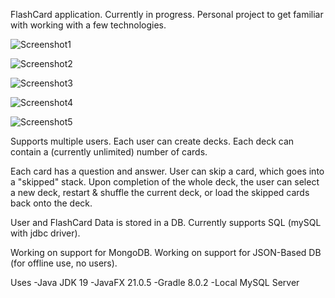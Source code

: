 FlashCard application. Currently in progress.
Personal project to get familiar with working with a few technologies. 


![Screenshot1](https://github.com/knangcas/FlashCards/blob/main/Screenshots/ss1.png?raw=true)

![Screenshot2](https://github.com/knangcas/FlashCards/blob/main/Screenshots/ss2.png?raw=true)

![Screenshot3](https://github.com/knangcas/FlashCards/blob/main/Screenshots/ss3.png?raw=true)

![Screenshot4](https://github.com/knangcas/FlashCards/blob/main/Screenshots/ss4.png?raw=true)

![Screenshot5](https://github.com/knangcas/FlashCards/blob/main/Screenshots/ss5.png?raw=true)


Supports multiple users.
Each user can create decks.
Each deck can contain a (currently unlimited) number of cards.

Each card has a question and answer.
User can skip a card, which goes into a "skipped" stack.
Upon completion of the whole deck, the user can select a new deck, restart & shuffle the current deck, or load the skipped cards back onto the deck. 

User and FlashCard Data is stored in a DB. 
Currently supports SQL (mySQL with jdbc driver).

Working on support for MongoDB. 
Working on support for JSON-Based DB (for offline use, no users). 



Uses 
-Java JDK 19
-JavaFX 21.0.5
-Gradle 8.0.2
-Local MySQL Server



